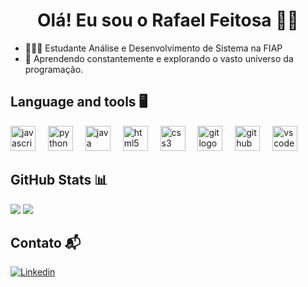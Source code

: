 <h1 align="center">Olá! Eu sou o Rafael Feitosa 🖐🏾</h1> 
<ul>
  <li>👨🏾‍💻 Estudante Análise e Desenvolvimento de Sistema na FIAP</li>
  <li>🚀 Aprendendo constantemente e explorando o vasto universo da programação.</li>
</ul>

<h2>Language and tools 🖥️</h2>
<div align="left">
  <img src="https://cdn.jsdelivr.net/gh/devicons/devicon/icons/javascript/javascript-original.svg" height="40" alt="javascript logo"  />
  <img width="12" />
  <img src="https://cdn.jsdelivr.net/gh/devicons/devicon/icons/python/python-original.svg" height="40" alt="python logo"  />
  <img width="12" />
  <img src="https://cdn.jsdelivr.net/gh/devicons/devicon/icons/java/java-original.svg" height="40" alt="java logo"  />
  <img width="12" />
  <img src="https://cdn.jsdelivr.net/gh/devicons/devicon/icons/html5/html5-original.svg" height="40" alt="html5 logo"  />
  <img width="12" />
  <img src="https://cdn.jsdelivr.net/gh/devicons/devicon/icons/css3/css3-original.svg" height="40" alt="css3 logo"  />
  <img width="12" />
  <img src="https://cdn.jsdelivr.net/gh/devicons/devicon/icons/git/git-original.svg" height="40" alt="git logo"  />
  <img width="12" />
  <img src="https://skillicons.dev/icons?i=github" height="40" alt="github logo" />
  <img width="12" />
  <img src="https://cdn.jsdelivr.net/gh/devicons/devicon/icons/vscode/vscode-original.svg" height="40" alt="vscode logo" />
  <img width="12" />
</div>


<h2>GitHub Stats 📊</h2>

![](https://github-readme-stats.vercel.app/api?username=rafael-feitosa-santos&theme=dark&hide_border=false&include_all_commits=false&count_private=false)
![](https://github-readme-stats.vercel.app/api/top-langs/?username=rafael-feitosa-santos&theme=dark&hide_border=false&include_all_commits=false&count_private=false&layout=compact)
 

<h2>Contato 📬</h2>

[![Linkedin](https://img.shields.io/badge/LinkedIn-0077B5?style=for-the-badge&logo=linkedin&logoColor=white)](https://www.linkedin.com/in/rafael-feitosa-84708917b/)


